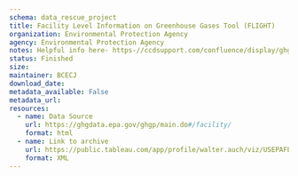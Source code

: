 ```yaml
---
schema: data_rescue_project 
title: Facility Level Information on Greenhouse Gases Tool (FLIGHT)
organization: Environmental Protection Agency
agency: Environmental Protection Agency
notes: Helpful info here- https-//ccdsupport.com/confluence/display/ghgp
status: Finished
size: 
maintainer: BCECJ
download_date: 
metadata_available: False
metadata_url: 
resources:
  - name: Data Source
    url: https://ghgdata.epa.gov/ghgp/main.do#/facility/
    format: html
  - name: Link to archive
    url: https://public.tableau.com/app/profile/walter.auch/viz/USEPAFLIGHTDataDashboard/Dashboard1
    format: XML
---
```

